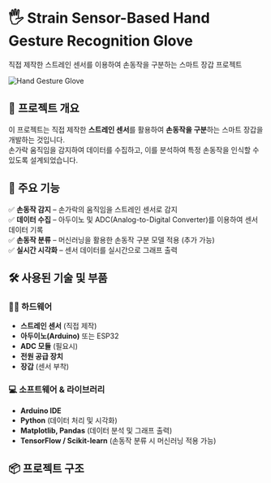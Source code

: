 # 🖐 Strain Sensor-Based Hand Gesture Recognition Glove  
직접 제작한 스트레인 센서를 이용하여 손동작을 구분하는 스마트 장갑 프로젝트  

![Hand Gesture Glove](./images/hand_glove_banner.png)  <!-- 프로젝트 관련 이미지 추가 -->

## 📖 프로젝트 개요  
이 프로젝트는 직접 제작한 **스트레인 센서**를 활용하여 **손동작을 구분**하는 스마트 장갑을 개발하는 것입니다.  
손가락 움직임을 감지하여 데이터를 수집하고, 이를 분석하여 특정 손동작을 인식할 수 있도록 설계되었습니다.  

## 🎯 주요 기능  
✅ **손동작 감지** – 손가락의 움직임을 스트레인 센서로 감지  
✅ **데이터 수집** – 아두이노 및 ADC(Analog-to-Digital Converter)를 이용하여 센서 데이터 기록  
✅ **손동작 분류** – 머신러닝을 활용한 손동작 구분 모델 적용 (추가 가능)  
✅ **실시간 시각화** – 센서 데이터를 실시간으로 그래프 출력  

## 🛠️ 사용된 기술 및 부품  
### 🧑‍🔬 하드웨어  
- **스트레인 센서** (직접 제작)  
- **아두이노(Arduino)** 또는 ESP32  
- **ADC 모듈** (필요시)  
- **전원 공급 장치**  
- **장갑** (센서 부착)  

### 💻 소프트웨어 & 라이브러리  
- **Arduino IDE**  
- **Python** (데이터 처리 및 시각화)  
- **Matplotlib, Pandas** (데이터 분석 및 그래프 출력)  
- **TensorFlow / Scikit-learn** (손동작 분류 시 머신러닝 적용 가능)  

## 📦 프로젝트 구조  
